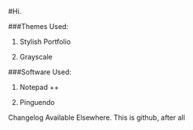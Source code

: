 #Hi.

###Themes Used: 

1. Stylish Portfolio

2. Grayscale

###Software Used:

1. Notepad ++

2. Pinguendo

Changelog Available Elsewhere. This is github, after all
